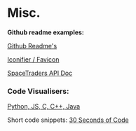 
# Misc.

**Github readme examples:**

[Github Readme's](https://github.com/abhisheknaiidu/awesome-github-profile-readme#retro-)


[Iconifier / Favicon](https://iconifier.net/index.php?iconified=20230505213141_owenwow.png)


[SpaceTraders API Doc](https://docs.spacetraders.io/)


### Code Visualisers:

[Python, JS, C, C++, Java](https://pythontutor.com/visualize.html#mode=edit)



Short code snippets: [30 Seconds of Code](https://www.30secondsofcode.org/)

	
